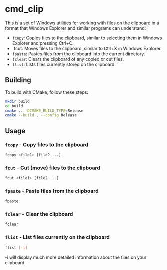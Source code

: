 # cmd_clip
This is a set of Windows utilities for working with files on the clipboard in a format that Windows Explorer and similar programs can understand:
* `fcopy`: Copies files to the clipboard, similar to selecting them in Windows Explorer and pressing Ctrl+C.
* `fcut: Moves files to the clipboard, similar to Ctrl+X in Windows Explorer.
* `fpaste`: Pastes files from the clipboard into the current directory.
* `fclear`: Clears the clipboard of any copied or cut files.
* `flist`: Lists files currently stored on the clipboard.

## Building
To build with CMake, follow these steps:
```sh
mkdir build
cd build
cmake .. -DCMAKE_BUILD_TYPE=Release
cmake --build . --config Release
```

## Usage
### `fcopy` - Copy files to the clipboard
```sh
fcopy <file1> [file2 ...]
```

### `fcut` - Cut (move) files to the clipboard
```sh
fcut <file1> [file2 ...]
```

### `fpaste` - Paste files from the clipboard
```sh
fpaste
```

### `fclear` - Clear the clipboard
```sh
fclear
```

### `flist` - List files currently on the clipboard
```sh
flist [-i]
```

-i will display much more detailed information about the files on your clipboard.
